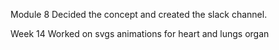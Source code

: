 Module 8 
Decided the concept and created the slack channel. 

Week 14
Worked on svgs animations for heart and lungs organ
